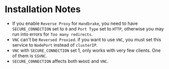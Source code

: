 # Installation Notes

* If you enable `Reverse Proxy` for `Handbrake`, you need to have `SECURE_CONNECTION` set to `0` and `Port Type` set to `HTTP`, otherwise you may run into errors for `Too many redirects`.
* `VNC` can't be `Reversed Proxied`. if you want to use `VNC`, you must set this service to `NodePort` instead of `clusterIP`.
* `VNC` with `SECURE_CONNECTION` set 1, only works with very few clients. One of them is `SSVNC`.
* `SECURE_CONNECTION` affects both `WebUI` and `VNC`.